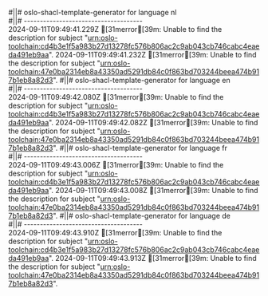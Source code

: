 #||# oslo-shacl-template-generator for language nl  
#||# -------------------------------------  
2024-09-11T09:49:41.229Z [31merror[39m: Unable to find the description for subject "[urn:oslo-toolchain:cd4b3e1f5a983b27d13278fc576b806ac2c9ab043cb746cabc4eaeda491eb9aa](all-kindfiche-ap.jsonld#L3276)".
2024-09-11T09:49:41.232Z [31merror[39m: Unable to find the description for subject "[urn:oslo-toolchain:47e0ba2314eb8a43350ad5291db84c0f863bd703244beea474b917b1eb8a82d3](all-kindfiche-ap.jsonld#L3425)".
#||# oslo-shacl-template-generator for language en  
#||# -------------------------------------  
2024-09-11T09:49:42.080Z [31merror[39m: Unable to find the description for subject "[urn:oslo-toolchain:cd4b3e1f5a983b27d13278fc576b806ac2c9ab043cb746cabc4eaeda491eb9aa](all-kindfiche-ap.jsonld#L3276)".
2024-09-11T09:49:42.082Z [31merror[39m: Unable to find the description for subject "[urn:oslo-toolchain:47e0ba2314eb8a43350ad5291db84c0f863bd703244beea474b917b1eb8a82d3](all-kindfiche-ap.jsonld#L3425)".
#||# oslo-shacl-template-generator for language fr  
#||# -------------------------------------  
2024-09-11T09:49:43.006Z [31merror[39m: Unable to find the description for subject "[urn:oslo-toolchain:cd4b3e1f5a983b27d13278fc576b806ac2c9ab043cb746cabc4eaeda491eb9aa](all-kindfiche-ap.jsonld#L3276)".
2024-09-11T09:49:43.008Z [31merror[39m: Unable to find the description for subject "[urn:oslo-toolchain:47e0ba2314eb8a43350ad5291db84c0f863bd703244beea474b917b1eb8a82d3](all-kindfiche-ap.jsonld#L3425)".
#||# oslo-shacl-template-generator for language de  
#||# -------------------------------------  
2024-09-11T09:49:43.910Z [31merror[39m: Unable to find the description for subject "[urn:oslo-toolchain:cd4b3e1f5a983b27d13278fc576b806ac2c9ab043cb746cabc4eaeda491eb9aa](all-kindfiche-ap.jsonld#L3276)".
2024-09-11T09:49:43.913Z [31merror[39m: Unable to find the description for subject "[urn:oslo-toolchain:47e0ba2314eb8a43350ad5291db84c0f863bd703244beea474b917b1eb8a82d3](all-kindfiche-ap.jsonld#L3425)".
